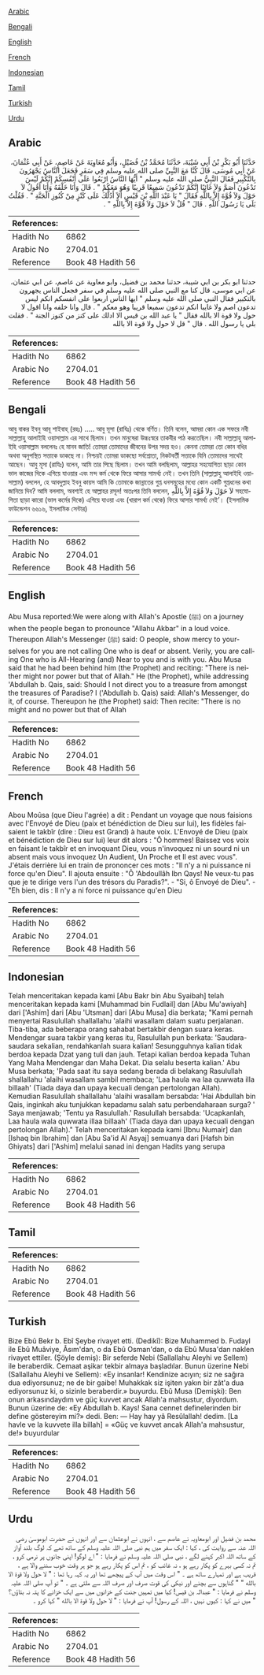 [Arabic](#arabic)

[Bengali](#bengali)

[English](#english)

[French](#french)

[Indonesian](#indonesian)

[Tamil](#tamil)

[Turkish](#turkish)

[Urdu](#urdu)

## Arabic


<div dir="rtl" lang="ar" style={{fontSize:'larger',backgroundColor:'#f8f9fa',padding:20}}>
حَدَّثَنَا أَبُو بَكْرِ بْنُ أَبِي شَيْبَةَ، حَدَّثَنَا مُحَمَّدُ بْنُ فُضَيْلٍ، وَأَبُو مُعَاوِيَةَ عَنْ عَاصِمٍ، عَنْ أَبِي عُثْمَانَ، عَنْ أَبِي مُوسَى، قَالَ كُنَّا مَعَ النَّبِيِّ صلى الله عليه وسلم فِي سَفَرٍ فَجَعَلَ النَّاسُ يَجْهَرُونَ بِالتَّكْبِيرِ فَقَالَ النَّبِيُّ صلى الله عليه وسلم ‏"‏ أَيُّهَا النَّاسُ ارْبَعُوا عَلَى أَنْفُسِكُمْ إِنَّكُمْ لَيْسَ تَدْعُونَ أَصَمَّ وَلاَ غَائِبًا إِنَّكُمْ تَدْعُونَ سَمِيعًا قَرِيبًا وَهُوَ مَعَكُمْ ‏"‏ ‏.‏ قَالَ وَأَنَا خَلْفَهُ وَأَنَا أَقُولُ لاَ حَوْلَ وَلاَ قُوَّةَ إِلاَّ بِاللَّهِ فَقَالَ ‏"‏ يَا عَبْدَ اللَّهِ بْنَ قَيْسٍ أَلاَ أَدُلُّكَ عَلَى كَنْزٍ مِنْ كُنُوزِ الْجَنَّةِ ‏"‏ ‏.‏ فَقُلْتُ بَلَى يَا رَسُولَ اللَّهِ ‏.‏ قَالَ ‏"‏ قُلْ لاَ حَوْلَ وَلاَ قُوَّةَ إِلاَّ بِاللَّهِ ‏"‏ ‏.‏
</div>
<div style={{backgroundColor:'#f8f9fa',padding:20, marginBottom: 10}}><table> <thead> <tr> <th>References:</th> <th></th> </tr> </thead> <tbody><tr><td>Hadith No</td><td>6862</td></tr><tr><td>Arabic No</td><td>2704.01</td></tr><tr><td>Reference</td><td>Book 48 Hadith 56</td></tr></tbody></table></div>


<div dir="rtl" lang="ar" style={{fontSize:'larger',backgroundColor:'#f8f9fa',padding:20}}>
حدثنا ابو بكر بن ابي شيبة، حدثنا محمد بن فضيل، وابو معاوية عن عاصم، عن ابي عثمان، عن ابي موسى، قال كنا مع النبي صلى الله عليه وسلم في سفر فجعل الناس يجهرون بالتكبير فقال النبي صلى الله عليه وسلم " ايها الناس اربعوا على انفسكم انكم ليس تدعون اصم ولا غايبا انكم تدعون سميعا قريبا وهو معكم " . قال وانا خلفه وانا اقول لا حول ولا قوة الا بالله فقال " يا عبد الله بن قيس الا ادلك على كنز من كنوز الجنة " . فقلت بلى يا رسول الله . قال " قل لا حول ولا قوة الا بالله
</div>
<div style={{backgroundColor:'#f8f9fa',padding:20, marginBottom: 10}}><table> <thead> <tr> <th>References:</th> <th></th> </tr> </thead> <tbody><tr><td>Hadith No</td><td>6862</td></tr><tr><td>Arabic No</td><td>2704.01</td></tr><tr><td>Reference</td><td>Book 48 Hadith 56</td></tr></tbody></table></div>

## Bengali


<div dir="ltr" lang="bn" style={{fontSize:'larger',backgroundColor:'#f8f9fa',padding:20}}>
আবু বাকর ইবনু আবূ শাইবাহ্ (রহঃ) ..... আবু মূসা (রাযিঃ) থেকে বর্ণিত। তিনি বলেন, আমরা কোন এক সফরে নবী সাল্লাল্লাহু আলাইহি ওয়াসাল্লাম এর সাথে ছিলাম। তখন মানুষেরা উচ্চঃস্বরে তাকবীর পাঠ করতেছিল। নবী সাল্লাল্লাহু আলাইহি ওয়াসাল্লাম বললেনঃ হে মানব জাতি! তোমরা তোমাদের জীবনের উপর সদয় হও। কেননা তোমরা তো কোন বধির অথবা অনুপস্থিত সত্তাকে ডাকছে না। নিশ্চয়ই তোমরা ডাকছো সর্বশ্রোতা, নিকটবর্তী সত্তাকে যিনি তোমাদের সাথেই আছেন। আবু মূসা (রাযিঃ) বলেন, আমি তার পিছে ছিলাম। তখন আমি বলছিলাম, আল্লাহর সহযোগিতা ছাড়া কোন ভাল কাজের দিকে এগিয়ে যাওয়ার এবং মন্দ কর্ম থেকে ফিরে আসার সামর্থ্য নেই। তখন তিনি (সাল্লাল্লাহু আলাইহি ওয়াসাল্লাম) বললেন, হে আবদুল্লাহ ইবনু কায়স আমি কি তোমাকে জান্নাতের গুপ্ত ধনসমূহের মধ্যে কোন একটি গুপ্তধনের কথা জানিয়ে দিব? আমি বললাম, অবশ্যই হে আল্লাহর রসূল! অতঃপর তিনি বললেন, لاَ حَوْلَ وَلاَ قُوَّةَ إِلاَّ بِاللَّهِ সহযোগিতা ছাড়া কারো (ভাল কর্মের দিকে) এগিয়ে যাওয়া এবং (খারাপ কর্ম থেকে) ফিরে আসার সামর্থ্য নেই’। (ইসলামিক ফাউন্ডেশন ৬৬১৬, ইসলামিক সেন্টার)
</div>
<div style={{backgroundColor:'#f8f9fa',padding:20, marginBottom: 10}}><table> <thead> <tr> <th>References:</th> <th></th> </tr> </thead> <tbody><tr><td>Hadith No</td><td>6862</td></tr><tr><td>Arabic No</td><td>2704.01</td></tr><tr><td>Reference</td><td>Book 48 Hadith 56</td></tr></tbody></table></div>

## English


<div dir="ltr" lang="en" style={{fontSize:'larger',backgroundColor:'#f8f9fa',padding:20}}>
Abu Musa reported:We were along with Allah's Apostle (ﷺ) on a journey when the people began to pronounce "Allahu Akbar" in a loud voice. Thereupon Allah's Messenger (ﷺ) said: O people, show mercy to yourselves for you are not calling One who is deaf or absent. Verily, you are calling One who is All-Hearing (and) Near to you and is with you. Abu Musa said that he had been behind him (the Prophet) and reciting: "There is neither might nor power but that of Allah." He (the Prophet), while addressing 'Abdullah b. Qais, said: Should I not direct you to a treasure from amongst the treasures of Paradise? I ('Abdullah b. Qais) said: Allah's Messenger, do it, of course. Thereupon he (the Prophet) said: Then recite: "There is no might and no power but that of Allah
</div>
<div style={{backgroundColor:'#f8f9fa',padding:20, marginBottom: 10}}><table> <thead> <tr> <th>References:</th> <th></th> </tr> </thead> <tbody><tr><td>Hadith No</td><td>6862</td></tr><tr><td>Arabic No</td><td>2704.01</td></tr><tr><td>Reference</td><td>Book 48 Hadith 56</td></tr></tbody></table></div>

## French


<div dir="ltr" lang="fr" style={{fontSize:'larger',backgroundColor:'#f8f9fa',padding:20}}>
Abou Moûsa (que Dieu l'agrée) a dit : Pendant un voyage que nous faisions avec l'Envoyé de Dieu (paix et bénédiction de Dieu sur lui), les fidèles faisaient le takbîr (dire : Dieu est Grand) à haute voix. L'Envoyé de Dieu (paix et bénédiction de Dieu sur lui) leur dit alors : "Ô hommes! Baissez vos voix en faisant le takbîr et en invoquant Dieu, vous n'invoquez ni un sourd ni un absent mais vous invoquez Un Audient, Un Proche et Il est avec vous". J'étais derrière lui en train de prononcer ces mots : "Il n'y a ni puissance ni force qu'en Dieu". Il ajouta ensuite : "Ô 'Abdoullâh Ibn Qays! Ne veux-tu pas que je te dirige vers l'un des trésors du Paradis?". - "Si, ô Envoyé de Dieu". - "Eh bien, dis : Il n'y a ni force ni puissance qu'en Dieu
</div>
<div style={{backgroundColor:'#f8f9fa',padding:20, marginBottom: 10}}><table> <thead> <tr> <th>References:</th> <th></th> </tr> </thead> <tbody><tr><td>Hadith No</td><td>6862</td></tr><tr><td>Arabic No</td><td>2704.01</td></tr><tr><td>Reference</td><td>Book 48 Hadith 56</td></tr></tbody></table></div>

## Indonesian


<div dir="ltr" lang="id" style={{fontSize:'larger',backgroundColor:'#f8f9fa',padding:20}}>
Telah menceritakan kepada kami [Abu Bakr bin Abu Syaibah] telah menceritakan kepada kami [Muhammad bin Fudlail] dan [Abu Mu'awiyah] dari ['Ashim] dari [Abu 'Utsman] dari [Abu Musa] dia berkata; "Kami pernah menyertai Rasulullah shallallahu 'alaihi wasallam dalam suatu perjalanan. Tiba-tiba, ada beberapa orang sahabat bertakbir dengan suara keras. Mendengar suara takbir yang keras itu, Rasulullah pun berkata: 'Saudara-saudara sekalian, rendahkanlah suara kalian! Sesungguhnya kalian tidak berdoa kepada Dzat yang tuli dan jauh. Tetapi kalian berdoa kepada Tuhan Yang Maha Mendengar dan Maha Dekat. Dia selalu beserta kalian.' Abu Musa berkata; 'Pada saat itu saya sedang berada di belakang Rasulullah shallallahu 'alaihi wasallam sambil membaca; 'Laa haula wa laa quwwata ilIa billaah' (Tiada daya dan upaya kecuali dengan pertolongan AlIah). Kemudian Rasulullah shallallahu 'alaihi wasallam bersabda: 'Hai Abdullah bin Qais, inginkah aku tunjukkan kepadamu salah satu perbendaharaan surga? ' Saya menjawab; 'Tentu ya Rasulullah.' Rasulullah bersabda: 'Ucapkanlah, Laa haula wala quwwata illaa billaah' (Tiada daya dan upaya kecuali dengan pertolongan AIIah)." Telah menceritakan kepada kami [Ibnu Numair] dan [Ishaq bin Ibrahim] dan [Abu Sa'id Al Asyaj] semuanya dari [Hafsh bin Ghiyats] dari ['Ashim] melalui sanad ini dengan Hadits yang serupa
</div>
<div style={{backgroundColor:'#f8f9fa',padding:20, marginBottom: 10}}><table> <thead> <tr> <th>References:</th> <th></th> </tr> </thead> <tbody><tr><td>Hadith No</td><td>6862</td></tr><tr><td>Arabic No</td><td>2704.01</td></tr><tr><td>Reference</td><td>Book 48 Hadith 56</td></tr></tbody></table></div>

## Tamil


<div dir="ltr" lang="ta" style={{fontSize:'larger',backgroundColor:'#f8f9fa',padding:20}}>

</div>
<div style={{backgroundColor:'#f8f9fa',padding:20, marginBottom: 10}}><table> <thead> <tr> <th>References:</th> <th></th> </tr> </thead> <tbody><tr><td>Hadith No</td><td>6862</td></tr><tr><td>Arabic No</td><td>2704.01</td></tr><tr><td>Reference</td><td>Book 48 Hadith 56</td></tr></tbody></table></div>

## Turkish


<div dir="ltr" lang="tr" style={{fontSize:'larger',backgroundColor:'#f8f9fa',padding:20}}>
Bize Ebû Bekr b. Ebî Şeybe rivayet etti. (Dedikî): Bize Muhammed b. Fudayl ile Ebû Muâviye, Âsım'dan, o da Ebû Osman'dan, o da Ebû Musa'dan naklen rivayet ettiler. (Şöyle demiş): Bir seferde Nebi (Sallallahu Aleyhi ve Sellem) ile beraberdik. Cemaat aşikar tekbir almaya başladılar. Bunun üzerine Nebi (Sallallahu Aleyhi ve Sellem): «Ey insanlar! Kendinize acıyın; siz ne sağıra dua ediyorsunuz; ne de bir gaibe! Muhakkak siz işiten yakın bir zât'a dua ediyorsunuz ki, o sizinle beraberdir.» buyurdu. Ebû Musa (Demişki): Ben onun arkasındaydım ve güç kuvvet ancak Allah'a mahsustur, diyordum. Bunun üzerine de: «Ey Abdullah b. Kays! Sana cennet definelerinden bir define göstereyim mi?» dedi. Ben: — Hay hay yâ Resûlallah! dedim. [La havle ve la kuvvete illa billah] = «Güç ve kuvvet ancak Allah'a mahsustur, de!» buyurdular
</div>
<div style={{backgroundColor:'#f8f9fa',padding:20, marginBottom: 10}}><table> <thead> <tr> <th>References:</th> <th></th> </tr> </thead> <tbody><tr><td>Hadith No</td><td>6862</td></tr><tr><td>Arabic No</td><td>2704.01</td></tr><tr><td>Reference</td><td>Book 48 Hadith 56</td></tr></tbody></table></div>

## Urdu


<div dir="rtl" lang="ur" style={{fontSize:'larger',backgroundColor:'#f8f9fa',padding:20}}>
محمد بن فضیل اور ابومعاویہ نے عاصم سے ، انہوں نے ابوعثمان سے اور انہوں نے حضرت ابوموسیٰ رضی اللہ عنہ سے روایت کی ، کہا : ایک سفر میں ہم نبی صلی اللہ علیہ وسلم کے ساتھ تھے کہ لوگ بلند آواز کے ساتھ اللہ اکبر کہنے لگے ، نبی صلی اللہ علیہ وسلم نے فرمایا : " اے لوگو! اپنی جانوں پر نرمی کرو ، تم نہ کسی بہرے کو پکار رہے ہو ، نہ غائب کو ، تم اس کو پکار رہے ہو جو ہر وقت خوب سننے والا ہے ، قریب ہے اور تمہارے ساتھ ہے ۔ " اس وقت میں آپ کے پیچھے تھا اور یہ کہہ رہا تھا : " لا حول ولا قوة الا بالله " " گناہوں سے بچنے اور نیکی کی قوت صرف اور صرف اللہ سے ملتی ہے ۔ " تو آپ صلی اللہ علیہ وسلم نے فرمایا : " عبدالہ بن قیس! کیا میں تمہیں جنت کے خزانوں میں سے ایک خزانے کا پتہ نہ بتاؤں؟ " میں نے کہا : کیوں نہیں ، اللہ کے رسول! آپ نے فرمایا : " لا حول ولا قوة الا بالله " کہا کرو ۔
</div>
<div style={{backgroundColor:'#f8f9fa',padding:20, marginBottom: 10}}><table> <thead> <tr> <th>References:</th> <th></th> </tr> </thead> <tbody><tr><td>Hadith No</td><td>6862</td></tr><tr><td>Arabic No</td><td>2704.01</td></tr><tr><td>Reference</td><td>Book 48 Hadith 56</td></tr></tbody></table></div>
